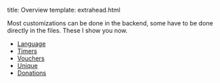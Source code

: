 title: Overview
template: extrahead.html


Most customizations can be done in the backend, some have to be done directly in the files. These I show you now.

- <a href="/config-language/">Language</a>
- <a href="/config-timers/">Timers</a>
- <a href="/config-vouchers/">Vouchers</a>
- <a href="/config-unique/">Unique</a>
- <a href="/config-donations/">Donations</a>
